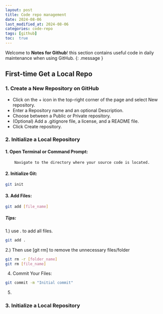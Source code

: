 ```yaml
---
layout: post
title: Code repo management
date: 2024-08-06 
last_modified_at: 2024-08-06
categories: code-repo
tags: [github]
toc:  true
---
```

Welcome to **Notes for Github**! this section contains useful code in daily maintenance when using GitHub.
{: .message }


## First-time Get a Local Repo

### 1. Create a New Repository on GitHub 
-	Click on the + icon in the top-right corner of the page and select New repository.
-	Enter a Repository name and an optional Description.
-	Choose between a Public or Private repository.
-	(Optional) Add a .gitignore file, a license, and a README file.
-	Click Create repository.

### 2. Initialize a Local Repository
#### 1. 	Open Terminal or Command Prompt:
		Navigate to the directory where your source code is located.
#### 2.	 Initialize Git:
  ``` bash
git init
  ``` 
#### 3.	 Add Files:
  ``` bash
git add [file_name] 
  ```

#####    Tips: 
   
1.) use . to add all files.
   
``` bash
git add .
```

2.) Then use [git rm] to remove the unnecessary files/folder
``` bash
git rm -r [folder_name]
git rm [file_name]
  ```
4. Commit Your Files:
``` bash
git commit -m "Initial commit"
  ```
5.  
### 3. Initialize a Local Repository
